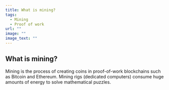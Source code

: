 ```yaml
---
title: What is mining?
tags:
  - Mining
  - Proof of work
url: ""
image: ""
image_text: ""
---
```


## What is mining?

Mining is the process of creating coins in proof-of-work blockchains such as Bitcoin and Ethereum. Mining rigs (dedicated computers) consume huge amounts of energy to solve mathematical puzzles.

